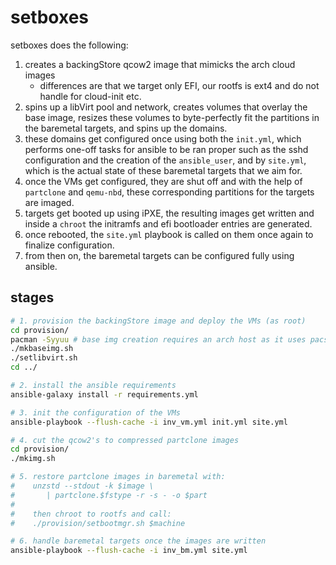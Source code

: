 # setboxes
setboxes does the following:
1. creates a backingStore qcow2 image that mimicks the arch cloud images
   - differences are that we target only EFI, our rootfs is ext4 and do not
     handle for cloud-init etc.
2. spins up a libVirt pool and network, creates volumes that overlay the base
   image, resizes these volumes to byte-perfectly fit the partitions in the
   baremetal targets, and spins up the domains.
3. these domains get configured once using both the `init.yml`, which performs
   one-off tasks for ansible to be ran proper such as the sshd configuration and
   the creation of the `ansible_user`, and by `site.yml`, which is the actual
   state of these baremetal targets that we aim for.
4. once the VMs get configured, they are shut off and with the help of
   `partclone` and `qemu-nbd`, these corresponding partitions for the targets
   are imaged.
5. targets get booted up using iPXE, the resulting images get written and inside
   a `chroot` the initramfs and efi bootloader entries are generated.
6. once rebooted, the `site.yml` playbook is called on them once again to
   finalize configuration.
7. from then on, the baremetal targets can be configured fully using ansible.

## stages
```sh
# 1. provision the backingStore image and deploy the VMs (as root)
cd provision/
pacman -Syyuu # base img creation requires an arch host as it uses pacstrap
./mkbaseimg.sh
./setlibvirt.sh
cd ../

# 2. install the ansible requirements
ansible-galaxy install -r requirements.yml

# 3. init the configuration of the VMs
ansible-playbook --flush-cache -i inv_vm.yml init.yml site.yml

# 4. cut the qcow2's to compressed partclone images
cd provision/
./mkimg.sh

# 5. restore partclone images in baremetal with:
#    unzstd --stdout -k $image \
#       | partclone.$fstype -r -s - -o $part
#
#    then chroot to rootfs and call:
#    ./provision/setbootmgr.sh $machine

# 6. handle baremetal targets once the images are written
ansible-playbook --flush-cache -i inv_bm.yml site.yml
```
